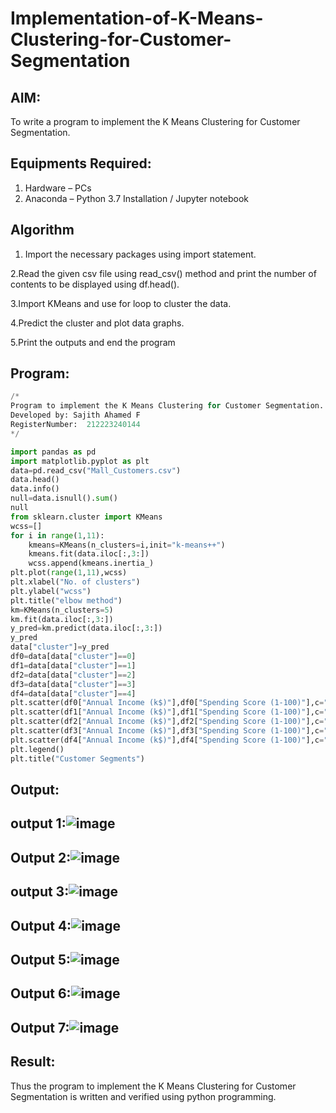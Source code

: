 # Implementation-of-K-Means-Clustering-for-Customer-Segmentation

## AIM:
To write a program to implement the K Means Clustering for Customer Segmentation.

## Equipments Required:
1. Hardware – PCs
2. Anaconda – Python 3.7 Installation / Jupyter notebook

## Algorithm
1. Import the necessary packages using import statement.

2.Read the given csv file using read_csv() method and print the number of contents to be displayed using df.head().

3.Import KMeans and use for loop to cluster the data.

4.Predict the cluster and plot data graphs.

5.Print the outputs and end the program



## Program:
```Python
/*
Program to implement the K Means Clustering for Customer Segmentation.
Developed by: Sajith Ahamed F
RegisterNumber:  212223240144
*/

import pandas as pd
import matplotlib.pyplot as plt
data=pd.read_csv("Mall_Customers.csv")
data.head()
data.info()
null=data.isnull().sum()
null
from sklearn.cluster import KMeans
wcss=[]
for i in range(1,11):
    kmeans=KMeans(n_clusters=i,init="k-means++")
    kmeans.fit(data.iloc[:,3:])
    wcss.append(kmeans.inertia_)
plt.plot(range(1,11),wcss)
plt.xlabel("No. of clusters")
plt.ylabel("wcss")
plt.title("elbow method")
km=KMeans(n_clusters=5)
km.fit(data.iloc[:,3:])
y_pred=km.predict(data.iloc[:,3:])
y_pred
data["cluster"]=y_pred
df0=data[data["cluster"]==0]
df1=data[data["cluster"]==1]
df2=data[data["cluster"]==2]
df3=data[data["cluster"]==3]
df4=data[data["cluster"]==4]
plt.scatter(df0["Annual Income (k$)"],df0["Spending Score (1-100)"],c="red",label="cluster0")
plt.scatter(df1["Annual Income (k$)"],df1["Spending Score (1-100)"],c="black",label="cluster1")
plt.scatter(df2["Annual Income (k$)"],df2["Spending Score (1-100)"],c="blue",label="cluster2")
plt.scatter(df3["Annual Income (k$)"],df3["Spending Score (1-100)"],c="green",label="cluster3")
plt.scatter(df4["Annual Income (k$)"],df4["Spending Score (1-100)"],c="magenta",label="cluster4")
plt.legend()
plt.title("Customer Segments")
```

## Output:
## output 1:![image](https://github.com/user-attachments/assets/2d025572-26ba-4ea9-bdae-1236edea3148)

## Output 2:![image](https://github.com/user-attachments/assets/a67532c2-a563-443c-942c-fa92fdc6b72e)

## output 3:![image](https://github.com/user-attachments/assets/65de4100-2d69-48fe-9393-4779fc4303fd)
 
## Output 4:![image](https://github.com/user-attachments/assets/2a4d2f41-5891-4107-a3ce-a8f408b9cecb)

## Output 5:![image](https://github.com/user-attachments/assets/c95adcf7-7557-4b45-8fc7-d98e0d817ff9)

## Output 6:![image](https://github.com/user-attachments/assets/2e362e81-7808-422b-9f9f-41af36f134f7)

## Output 7:![image](https://github.com/user-attachments/assets/16c6361c-8be3-467f-8b92-6c69de82140f)






## Result:
Thus the program to implement the K Means Clustering for Customer Segmentation is written and verified using python programming.
